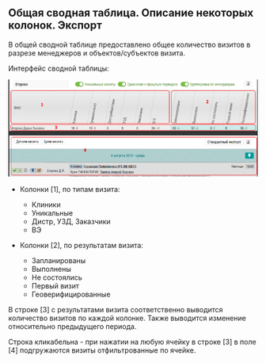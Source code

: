 ## Общая сводная таблица. Описание некоторых колонок. Экспорт

В общей сводной таблице предоставлено общее количество визитов в разрезе менеджеров и объектов/субъектов визита.

Интерфейс сводной таблицы:

![](../images/reports-summary-common.png)

- Колонки [1], по типам визита:

  - Клиники
  - Уникальные
  - Дистр, УЗД, Заказчики
  - ВЭ
  
- Колонки [2], по результатам визита:

  - Запланированы
  - Выполнены
  - Не состоялись
  - Первый визит
  - Геоверифицированные
  
В строке [3] с результатами визита соответственно выводится количество визитов по каждой колонке.
Также выводится изменение относительно предыдущего периода.

Строка кликабельна - при нажатии на любую ячейку в строке [3] в поле [4] подгружаются визиты отфильтрованные по ячейке.
